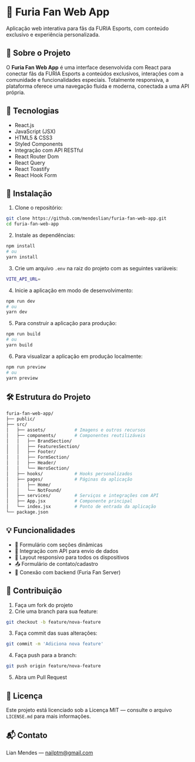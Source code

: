 # 🦊 Furia Fan Web App

Aplicação web interativa para fãs da FURIA Esports, com conteúdo exclusivo e experiência personalizada.

## 📌 Sobre o Projeto

O **Furia Fan Web App** é uma interface desenvolvida com React para conectar fãs da FURIA Esports a conteúdos exclusivos, interações com a comunidade e funcionalidades especiais. Totalmente responsiva, a plataforma oferece uma navegação fluida e moderna, conectada a uma API própria.

## 🚀 Tecnologias

- React.js
- JavaScript (JSX)
- HTML5 & CSS3
- Styled Components
- Integração com API RESTful
- React Router Dom
- React Query
- React Toastify
- React Hook Form

## 🔧 Instalação

1. Clone o repositório:

```bash
git clone https://github.com/mendeslian/furia-fan-web-app.git
cd furia-fan-web-app
```

2. Instale as dependências:

```bash
npm install
# ou
yarn install
```

3. Crie um arquivo `.env` na raiz do projeto com as seguintes variáveis:

```bash
VITE_API_URL=
```

4. Inicie a aplicação em modo de desenvolvimento:

```bash
npm run dev
# ou
yarn dev
```

5. Para construir a aplicação para produção:

```bash
npm run build
# ou
yarn build
```

6. Para visualizar a aplicação em produção localmente:

```bash
npm run preview
# ou
yarn preview
```

## 🛠️ Estrutura do Projeto

```bash
furia-fan-web-app/
├── public/
├── src/
│   ├── assets/           # Imagens e outros recursos
│   ├── components/       # Componentes reutilizáveis
│   │   ├── BrandSection/
│   │   ├── FeaturesSection/
│   │   ├── Footer/
│   │   ├── FormSection/
│   │   ├── Header/
│   │   └── HeroSection/
│   ├── hooks/            # Hooks personalizados
│   ├── pages/            # Páginas da aplicação
│   │   ├── Home/
│   │   └── NotFound/
│   ├── services/         # Serviços e integrações com API
│   ├── App.jsx           # Componente principal
│   └── index.jsx         # Ponto de entrada da aplicação
└── package.json
```

## 💡 Funcionalidades

- 🎯 Formulário com seções dinâmicas
- 🧬 Integração com API para envio de dados
- 📱 Layout responsivo para todos os dispositivos
- 📤 Formulário de contato/cadastro
- 🔗 Conexão com backend (Furia Fan Server)

## 🤝 Contribuição

1. Faça um fork do projeto
2. Crie uma branch para sua feature:

```bash
git checkout -b feature/nova-feature
```

3. Faça commit das suas alterações:

```bash
git commit -m 'Adiciona nova feature'
```

4. Faça push para a branch:

```bash
git push origin feature/nova-feature
```

5. Abra um Pull Request

## 📄 Licença

Este projeto está licenciado sob a Licença MIT — consulte o arquivo `LICENSE.md` para mais informações.

## 📬 Contato

Lian Mendes — [nailptm@gmail.com](mailto:nailptm@gmail.com)

<!-- Link do Projeto: [https://github.com/seu-usuario/furia-bot-web-app](https://github.com/seu-usuario/furia-bot-web-app) -->
